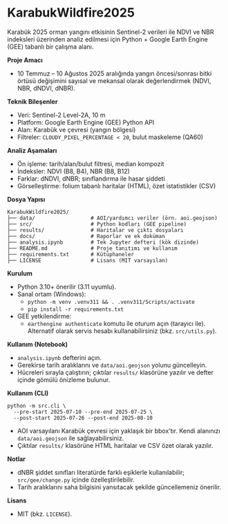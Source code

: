 # KarabukWildfire2025

Karabük 2025 orman yangını etkisinin Sentinel-2 verileri ile NDVI ve NBR indeksleri üzerinden analiz edilmesi için Python + Google Earth Engine (GEE) tabanlı bir çalışma alanı.

**Proje Amacı**
- 10 Temmuz – 10 Ağustos 2025 aralığında yangın öncesi/sonrası bitki örtüsü değişimini sayısal ve mekansal olarak değerlendirmek (NDVI, NBR, dNDVI, dNBR).

**Teknik Bileşenler**
- Veri: Sentinel-2 Level-2A, 10 m
- Platform: Google Earth Engine (GEE) Python API
- Alan: Karabük ve çevresi (yangın bölgesi)
- Filtreler: `CLOUDY_PIXEL_PERCENTAGE < 20`, bulut maskeleme (QA60)

**Analiz Aşamaları**
- Ön işleme: tarih/alan/bulut filtresi, median kompozit
- İndeksler: NDVI (B8, B4), NBR (B8, B12)
- Farklar: dNDVI, dNBR; sınıflandırma ile hasar şiddeti
- Görselleştirme: folium tabanlı haritalar (HTML), özet istatistikler (CSV)

**Dosya Yapısı**
```
KarabukWildfire2025/
├── data/                  # AOI/yardımcı veriler (örn. aoi.geojson)
├── src/                   # Python kodları (GEE pipeline)
├── results/               # Haritalar ve çıktı dosyaları
├── docs/                  # Raporlar ve ek doküman
├── analysis.ipynb         # Tek Jupyter defteri (kök dizinde)
├── README.md              # Proje tanıtımı ve kullanım
├── requirements.txt       # Kütüphaneler
├── LICENSE                # Lisans (MIT varsayılan)
```

**Kurulum**
- Python 3.10+ önerilir (3.11 uyumlu).
- Sanal ortam (Windows):
  - `python -m venv .venv311 && . .venv311/Scripts/activate`
  - `pip install -r requirements.txt`
- GEE yetkilendirme:
  - `earthengine authenticate` komutu ile oturum açın (tarayıcı ile). Alternatif olarak servis hesabı kullanabilirsiniz (bkz. `src/utils.py`).

**Kullanım (Notebook)**
- `analysis.ipynb` defterini açın.
- Gerekirse tarih aralıklarını ve `data/aoi.geojson` yolunu güncelleyin.
- Hücreleri sırayla çalıştırın; çıktılar `results/` klasörüne yazılır ve defter içinde gömülü önizleme bulunur.

**Kullanım (CLI)**
```
python -m src.cli \
  --pre-start 2025-07-10 --pre-end 2025-07-25 \
  --post-start 2025-07-26 --post-end 2025-08-10
```
- AOI varsayılanı Karabük çevresi için yaklaşık bir bbox’tır. Kendi alanınızı `data/aoi.geojson` ile sağlayabilirsiniz.
- Çıktılar `results/` klasörüne HTML haritalar ve CSV özet olarak yazılır.

**Notlar**
- dNBR şiddet sınıfları literatürde farklı eşiklerle kullanılabilir; `src/gee/change.py` içinde özelleştirilebilir.
- Tarih aralıklarını saha bilgisini yansıtacak şekilde güncellemeniz önerilir.

**Lisans**
- MIT (bkz. `LICENSE`).

